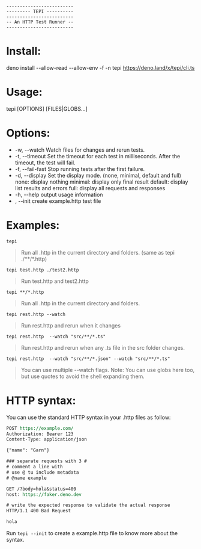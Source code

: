 ```
-------------------------
--------- TEPI ----------
-------------------------
-- An HTTP Test Runner --
-------------------------
```

# Install:

deno install --allow-read --allow-env -f -n tepi https://deno.land/x/tepi/cli.ts

# Usage:

tepi [OPTIONS] [FILES|GLOBS...]

# Options:

- -w, --watch Watch files for changes and rerun tests.
- -t, --timeout Set the timeout for each test in milliseconds. After the
  timeout, the test will fail.
- -f, --fail-fast Stop running tests after the first failure.
- -d, --display Set the display mode. (none, minimal, default and full) none:
  display nothing minimal: display only final result default: display list
  results and errors full: display all requests and responses
- -h, --help output usage information
- , --init create example.http test file

# Examples:

`tepi`

> Run all .http in the current directory and folders. (same as tepi ./**/*.http)

`tepi test.http ./test2.http`

> Run test.http and test2.http

`tepi **/*.http`

> Run all .http in the current directory and folders.

`tepi rest.http --watch`

> Run rest.http and rerun when it changes

`tepi rest.http  --watch "src/**/*.ts"`

> Run rest.http and rerun when any .ts file in the src folder changes.

`tepi rest.http  --watch "src/**/*.json" --watch "src/**/*.ts"`

> You can use multiple --watch flags. Note: You can use globs here too, but use
> quotes to avoid the shell expanding them.

# HTTP syntax:

You can use the standard HTTP syntax in your .http files as follow:

```rest
POST https://example.com/
Authorization: Bearer 123
Content-Type: application/json

{"name": "Garn"}

### separate requests with 3 #
# comment a line with
# use @ tu include metadata
# @name example

GET /?body=hola&status=400
host: https://faker.deno.dev

# write the expected response to validate the actual response
HTTP/1.1 400 Bad Request

hola
```

Run `tepi --init` to create a example.http file to know more about the syntax.
